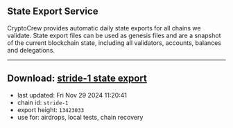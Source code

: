 ## State Export Service
CryptoCrew provides automatic daily state exports for all chains we validate. State export files can be used as genesis files and are a snapshot of the current blockchain state, including all validators, accounts, balances and delegations.

---
**Download: [stride-1 state export](https://dl-eu2.ccvalidators.com/SERVICE/stride/stride-1_export_13423033.json)**
---

- last updated: Fri Nov 29 2024 11:20:41
- chain id: `stride-1`
- export height: `13423033`
- use for: airdrops, local tests, chain recovery
